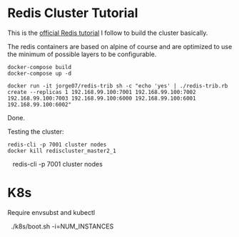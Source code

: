 Redis Cluster Tutorial
======================

This is the [official Redis tutorial](https://redis.io/topics/cluster-tutorial) I follow to build the cluster basically.

The redis containers are based on alpine of course and are optimized to use the minimum of possible layers to be configurable.

    docker-compose build
    docker-compose up -d
 
    docker run -it jorge07/redis-trib sh -c "echo 'yes' | ./redis-trib.rb create --replicas 1 192.168.99.100:7001 192.168.99.100:7002 192.168.99.100:7003 192.168.99.100:6000 192.168.99.100:6001 192.168.99.100:6002"
    
Done.

Testing the cluster:
       
    redis-cli -p 7001 cluster nodes
    docker kill rediscluster_master2_1
    redis-cli -p 7001 cluster nodes
    
# K8s

Require envsubst and kubectl
   
    ./k8s/boot.sh -i=NUM_INSTANCES 
